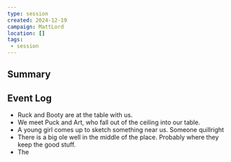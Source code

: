 ```yaml
---
type: session
created: 2024-12-19
campaign: MattLord
location: []
tags:
 - session
---
```



## Summary

## Event Log

- Ruck and Booty are at the table with us.
- We meet Puck and Art, who fall out of the ceiling into our table.
- A young girl comes up to sketch something near us. Someone quillright
- There is a big ole well in the middle of the place. Probably where they keep the good stuff.
- The


